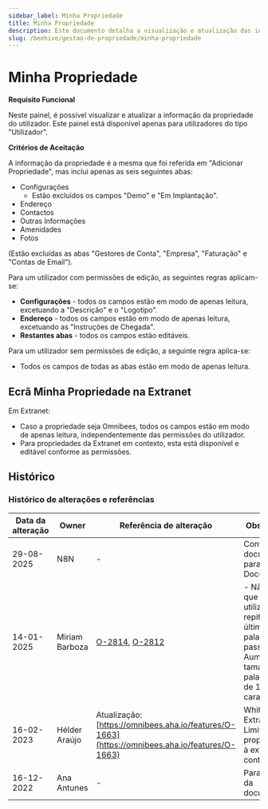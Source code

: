 ```yaml
---
sidebar_label: Minha Propriedade
title: Minha Propriedade
description: Este documento detalha a visualização e atualização das informações de propriedade para utilizadores do tipo "Utilizador", cobrindo abas como Configurações, Endereço e Amenidades, além das regras de edição baseadas em permissões e o comportamento na Extranet.
slug: /beehive/gestao-de-propriedade/minha-propriedade
---
```


# Minha Propriedade

**Requisito Funcional**

Neste painel, é possível visualizar e atualizar a informação da propriedade do utilizador. Este painel está disponível apenas para utilizadores do tipo "Utilizador".

**Critérios de Aceitação**

A informação da propriedade é a mesma que foi referida em "Adicionar Propriedade", mas inclui apenas as seis seguintes abas:

*   Configurações
    *   Estão excluídos os campos "Demo" e "Em Implantação".
*   Endereço
*   Contactos
*   Outras Informações
*   Amenidades
*   Fotos

(Estão excluídas as abas "Gestores de Conta", "Empresa", "Faturação" e "Contas de Email").

Para um utilizador com permissões de edição, as seguintes regras aplicam-se:

*   **Configurações** - todos os campos estão em modo de apenas leitura, excetuando a "Descrição" e o "Logotipo".
*   **Endereço** - todos os campos estão em modo de apenas leitura, excetuando as "Instruções de Chegada".
*   **Restantes abas** - todos os campos estão editáveis.

Para um utilizador sem permissões de edição, a seguinte regra aplica-se:

*   Todos os campos de todas as abas estão em modo de apenas leitura.

## Ecrã Minha Propriedade na Extranet

Em Extranet:

*   Caso a propriedade seja Omnibees, todos os campos estão em modo de apenas leitura, independentemente das permissões do utilizador.
*   Para propriedades da Extranet em contexto, esta está disponível e editável conforme as permissões.

## Histórico

### Histórico de alterações e referências

| Data da alteração | Owner | Referência de alteração | Observações |
|---|---|---|---|
| 29-08-2025 | N8N | - | Conversão da documentação para Docusaurus |
| 14-01-2025 | Miriam Barboza | [O-2814](https://omnibees.aha.io/features/O-2814), [O-2812](https://omnibees.aha.io/features/O-2812) | - Não permitir que o utilizador repita as últimas 4 palavras-passe; - Aumentar o tamanho da palavra-passe de 10 para 12 caracteres |
| 16-02-2023 | Hélder Araújo | Atualização: [https://omnibees.aha.io/features/O-1663](https://omnibees.aha.io/features/O-1663) | Whitelabel Extranet – Limitar lista de propriedades à extranet em contexto |
| 16-12-2022 | Ana Antunes | - | Para Migração da documentação |